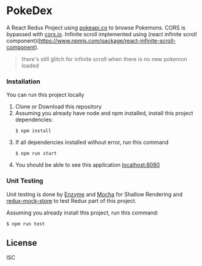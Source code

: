 # PokeDex
A React Redux Project using [pokeapi.co](www.pokeapi.co) to browse Pokemons. CORS is bypassed with [cors.io](cors.io). Infinite scroll implemented using (react infinite scroll component)(https://www.npmjs.com/package/react-infinite-scroll-component).
> there's still glitch for infinite scroll when there is no new pokemon loaded

### Installation
You can run this project locally
1. Clone or Download this repository
2. Assuming you already have node and npm installed, install this project dependencies:
	```
	$ npm install
	```
3. If all dependencies installed without error, run this command
	```
	$ npm run start
	```
4. You should be able to see this application [localhost:8080](http://localhost:8080)

### Unit Testing
Unit testing is done by [Enzyme](https://github.com/airbnb/enzyme) and [Mocha](https://www.npmjs.com/package/mocha) for Shallow Rendering and [redux-mock-store](https://github.com/arnaudbenard/redux-mock-store) to test Redux part of this project.

Assuming you already install this project, run this command:
```sh
$ npm run test
```

License
----

ISC
